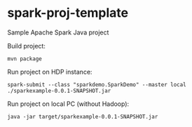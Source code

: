 # spark-proj-template
Sample Apache Spark Java project

Build project:
```
mvn package
```

Run project on HDP instance:
```
spark-submit --class "sparkdemo.SparkDemo" --master local ./sparkexample-0.0.1-SNAPSHOT.jar
```

Run project on local PC (without Hadoop):
```
java -jar target/sparkexample-0.0.1-SNAPSHOT.jar
```
